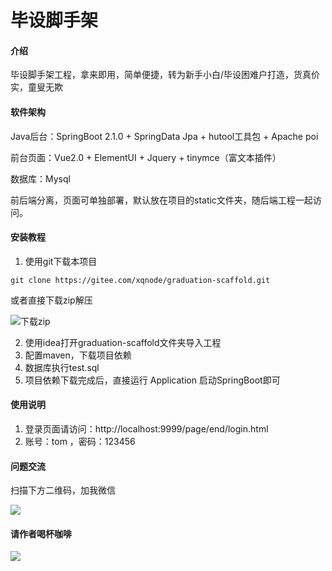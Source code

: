 # 毕设脚手架

#### 介绍
毕设脚手架工程，拿来即用，简单便捷，转为新手小白/毕设困难户打造，货真价实，童叟无欺

#### 软件架构
Java后台：SpringBoot 2.1.0 + SpringData Jpa + hutool工具包 + Apache poi

前台页面：Vue2.0 + ElementUI + Jquery + tinymce（富文本插件）

数据库：Mysql

前后端分离，页面可单独部署，默认放在项目的static文件夹，随后端工程一起访问。


#### 安装教程

1. 使用git下载本项目

`git clone https://gitee.com/xqnode/graduation-scaffold.git`

或者直接下载zip解压

![下载zip](https://img-blog.csdnimg.cn/20210321072245227.png)

2. 使用idea打开graduation-scaffold文件夹导入工程
2. 配置maven，下载项目依赖
3. 数据库执行test.sql
4. 项目依赖下载完成后，直接运行 Application 启动SpringBoot即可

#### 使用说明

1. 登录页面请访问：http://localhost:9999/page/end/login.html
2. 账号：tom ，密码：123456

#### 问题交流
扫描下方二维码，加我微信

![](https://img-blog.csdnimg.cn/20201030174103759.jpg#pic_center)

#### 请作者喝杯咖啡

![](https://img-blog.csdnimg.cn/2021032107143511.jpg)
